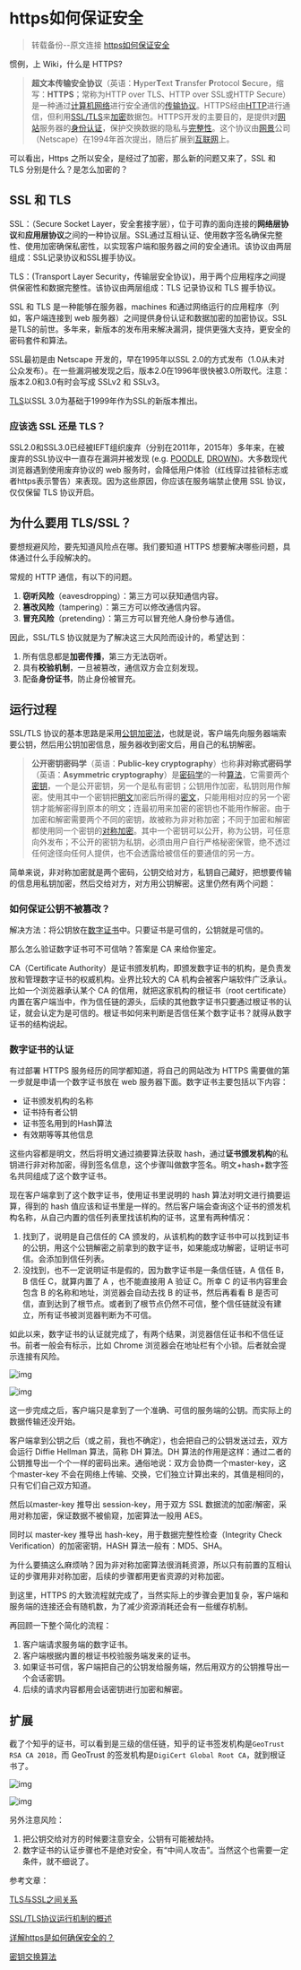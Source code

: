 # https如何保证安全

> 转载备份--原文连接   [https如何保证安全](https://zhuanlan.zhihu.com/p/110216210)

惯例，上 Wiki，什么是 HTTPS?

> **超文本传输安全协议**（英语：**H**yper**T**ext **T**ransfer **P**rotocol **S**ecure，缩写：**HTTPS**；常称为HTTP over TLS、HTTP over SSL或HTTP Secure）是一种通过[计算机网络](https://link.zhihu.com/?target=https%3A//zh.wikipedia.org/wiki/%E8%A8%88%E7%AE%97%E6%A9%9F%E7%B6%B2%E7%B5%A1)进行安全通信的[传输协议](https://link.zhihu.com/?target=https%3A//zh.wikipedia.org/wiki/%E7%B6%B2%E8%B7%AF%E5%82%B3%E8%BC%B8%E5%8D%94%E5%AE%9A)。HTTPS经由[HTTP](https://link.zhihu.com/?target=https%3A//zh.wikipedia.org/wiki/HTTP)进行通信，但利用[SSL/TLS](https://link.zhihu.com/?target=https%3A//zh.wikipedia.org/wiki/%E4%BC%A0%E8%BE%93%E5%B1%82%E5%AE%89%E5%85%A8)来[加密](https://link.zhihu.com/?target=https%3A//zh.wikipedia.org/wiki/%E5%8A%A0%E5%AF%86)数据包。HTTPS开发的主要目的，是提供对[网站](https://link.zhihu.com/?target=https%3A//zh.wikipedia.org/wiki/%E7%B6%B2%E7%AB%99)服务器的[身份认证](https://link.zhihu.com/?target=https%3A//zh.wikipedia.org/wiki/%E8%BA%AB%E4%BB%BD%E9%AA%8C%E8%AF%81)，保护交换数据的隐私与[完整性](https://link.zhihu.com/?target=https%3A//zh.wikipedia.org/wiki/%E5%AE%8C%E6%95%B4%E6%80%A7)。这个协议由[网景](https://link.zhihu.com/?target=https%3A//zh.wikipedia.org/wiki/%E7%B6%B2%E6%99%AF)公司（Netscape）在1994年首次提出，随后扩展到[互联网](https://link.zhihu.com/?target=https%3A//zh.wikipedia.org/wiki/%E7%B6%B2%E9%9A%9B%E7%B6%B2%E8%B7%AF)上。

可以看出，Https 之所以安全，是经过了加密，那么新的问题又来了，SSL 和 TLS 分别是什么？是怎么加密的？

## SSL 和 TLS

SSL：（Secure Socket Layer，安全套接字层），位于可靠的面向连接的**网络层协议**和**应用层协议**之间的一种协议层。SSL通过互相认证、使用数字签名确保完整性、使用加密确保私密性，以实现客户端和服务器之间的安全通讯。该协议由两层组成：SSL记录协议和SSL握手协议。

TLS：(Transport Layer Security，传输层安全协议)，用于两个应用程序之间提供保密性和数据完整性。该协议由两层组成：TLS 记录协议和 TLS 握手协议。

SSL 和 TLS 是一种能够在服务器，machines 和通过网络运行的应用程序（列如，客户端连接到 web 服务器）之间提供身份认证和数据加密的加密协议。SSL是TLS的前世。多年来，新版本的发布用来解决漏洞，提供更强大支持，更安全的密码套件和算法。

SSL最初是由 Netscape 开发的，早在1995年以SSL 2.0的方式发布（1.0从未对公众发布）。在一些漏洞被发现之后，版本2.0在1996年很快被3.0所取代。注意：版本2.0和3.0有时会写成 SSLv2 和 SSLv3。

[TLS](https://link.zhihu.com/?target=https%3A//tools.ietf.org/html/rfc2246)以SSL 3.0为基础于1999年作为SSL的新版本推出。

### 应该选 SSL 还是 TLS？

SSL2.0和SSL3.0已经被IEFT组织废弃（分别在2011年，2015年）多年来，在被废弃的SSL协议中一直存在漏洞并被发现 (e.g. [POODLE](https://link.zhihu.com/?target=https%3A//www.globalsign.com/en/blog/poodle-vulnerability-in-ssl-30/), [DROWN](https://link.zhihu.com/?target=https%3A//www.globalsign.com/en/blog/drown-attack-sslv2/))。大多数现代浏览器遇到使用废弃协议的 web 服务时，会降低用户体验（红线穿过挂锁标志或者https表示警告）来表现。因为这些原因，你应该在服务端禁止使用 SSL 协议，仅仅保留 TLS 协议开启。

## 为什么要用 TLS/SSL？

要想规避风险，要先知道风险点在哪。我们要知道 HTTPS 想要解决哪些问题，具体通过什么手段解决的。

常规的 HTTP 通信，有以下的问题。

1. **窃听风险**（eavesdropping）：第三方可以获知通信内容。
2. **篡改风险**（tampering）：第三方可以修改通信内容。
3. **冒充风险**（pretending）：第三方可以冒充他人身份参与通信。

因此，SSL/TLS 协议就是为了解决这三大风险而设计的，希望达到：

1. 所有信息都是**加密传播**，第三方无法窃听。
2. 具有**校验机制**，一旦被篡改，通信双方会立刻发现。
3. 配备**身份证书**，防止身份被冒充。

## 运行过程

SSL/TLS 协议的基本思路是采用[公钥加密法](https://link.zhihu.com/?target=http%3A//en.wikipedia.org/wiki/Public-key_cryptography)，也就是说，客户端先向服务器端索要公钥，然后用公钥加密信息，服务器收到密文后，用自己的私钥解密。

> **公开密钥密码学**（英语：**Public-key cryptography**）也称**非对称式密码学**（英语：**Asymmetric cryptography**）是[密码学](https://link.zhihu.com/?target=https%3A//zh.wikipedia.org/wiki/%E5%AF%86%E7%A2%BC%E5%AD%B8)的一种[算法](https://link.zhihu.com/?target=https%3A//zh.wikipedia.org/wiki/%E6%BC%94%E7%AE%97%E6%B3%95)，它需要两个[密钥](https://link.zhihu.com/?target=https%3A//zh.wikipedia.org/wiki/%E5%AF%86%E9%92%A5)，一个是公开密钥，另一个是私有密钥；公钥用作加密，私钥则用作解密。使用其中一个密钥把[明文](https://link.zhihu.com/?target=https%3A//zh.wikipedia.org/wiki/%E6%98%8E%E6%96%87)加密后所得的[密文](https://link.zhihu.com/?target=https%3A//zh.wikipedia.org/wiki/%E5%AF%86%E6%96%87)，只能用相对应的另一个密钥才能解密得到原本的明文；连最初用来加密的密钥也不能用作解密。由于加密和解密需要两个不同的密钥，故被称为非对称加密；不同于加密和解密都使用同一个密钥的[对称加密](https://link.zhihu.com/?target=https%3A//zh.wikipedia.org/wiki/%E5%AF%B9%E7%A7%B0%E5%8A%A0%E5%AF%86)。其中一个密钥可以公开，称为公钥，可任意向外发布；不公开的密钥为私钥，必须由用户自行严格秘密保管，绝不透过任何途径向任何人提供，也不会透露给被信任的要通信的另一方。

简单来说，非对称加密就是两个密码，公钥交给对方，私钥自己藏好，把想要传输的信息用私钥加密，然后交给对方，对方用公钥解密。这里仍然有两个问题：

### 如何保证公钥不被篡改？

解决方法：将公钥放在[数字证书](https://link.zhihu.com/?target=http%3A//en.wikipedia.org/wiki/Digital_certificate)中。只要证书是可信的，公钥就是可信的。

那么怎么验证数字证书可不可信呐？答案是 CA 来给你鉴定。

CA（Certificate Authority）是证书颁发机构，即颁发数字证书的机构，是负责发放和管理数字证书的权威机构。业界比较大的 CA 机构会被客户端软件广泛承认。比如一个浏览器承认某个 CA 的信用，就把这家机构的根证书（root certificate）内置在客户端当中，作为信任链的源头，后续的其他数字证书只要通过根证书的认证，就会认定为是可信的。根证书如何来判断是否信任某个数字证书？就得从数字证书的结构说起。

### 数字证书的认证

有过部署 HTTPS 服务经历的同学都知道，将自己的网站改为 HTTPS 需要做的第一步就是申请一个数字证书放在 web 服务器下面。数字证书主要包括以下内容：

- 证书颁发机构的名称
- 证书持有者公钥
- 证书签名用到的Hash算法
- 有效期等等其他信息

这些内容都是明文，然后将明文通过摘要算法获取 hash，通过**证书颁发机构**的私钥进行非对称加密，得到签名信息，这个步骤叫做数字签名。明文+hash+数字签名共同组成了这个数字证书。

现在客户端拿到了这个数字证书，使用证书里说明的 hash 算法对明文进行摘要运算，得到的 hash 值应该和证书里是一样的。然后客户端会查询这个证书的颁发机构名称，从自己内置的信任列表里找该机构的证书，这里有两种情况：

1. 找到了，说明是自己信任的 CA 颁发的，从该机构的数字证书中可以找到证书的公钥，用这个公钥解密之前拿到的数字证书，如果能成功解密，证明证书可信。会添加到信任列表。
2. 没找到，也不一定说明证书是假的，因为数字证书是一条信任链，A 信任 B，B 信任 C，就算内置了 A ，也不能直接用 A 验证 C。所幸 C 的证书内容里会包含 B 的名称和地址，浏览器会自动去找 B 的证书，然后再看看 B 是否可信，直到达到了根节点。或者到了根节点仍然不可信，整个信任链就没有建立，所有证书被浏览器判断为不可信。

如此以来，数字证书的认证就完成了，有两个结果，浏览器信任证书和不信任证书。前者一般会有标示，比如 Chrome 浏览器会在地址栏有个小锁。后者就会提示连接有风险。



![img](https://pic2.zhimg.com/80/v2-8b7d0061b37140b772755daa665474b1_720w.png)





![img](https://pic3.zhimg.com/80/v2-ccceb663b8c8f0d995ec10a5e68bb846_720w.jpg)



这一步完成之后，客户端只是拿到了一个准确、可信的服务端的公钥。而实际上的数据传输还没开始。

客户端拿到公钥之后（或之前，我也不确定），也会把自己的公钥发送过去，双方会运行 Diffie Hellman 算法，简称 DH 算法。DH 算法的作用是这样：通过二者的公钥推导出一个个一样的密码出来。通俗地说：双方会协商一个master-key，这个master-key 不会在网络上传输、交换，它们独立计算出来的，其值是相同的，只有它们自己双方知道。

然后以master-key 推导出 session-key，用于双方 SSL 数据流的加密/解密，采用对称加密，保证数据不被偷窥，加密算法一般用 AES。

同时以 master-key 推导出 hash-key，用于数据完整性检查（Integrity Check Verification）的加密密钥，HASH 算法一般有：MD5、SHA。

为什么要搞这么麻烦呐？因为非对称加密算法很消耗资源，所以只有前置的互相认证的步骤用非对称加密，后续的步骤都用更省资源的对称加密。

到这里，HTTPS 的大致流程就完成了，当然实际上的步骤会更加复杂，客户端和服务端的连接还会有随机数，为了减少资源消耗还会有一些缓存机制。

再回顾一下整个简化的流程：

1. 客户端请求服务端的数字证书。
2. 客户端根据内置的根证书校验服务端发来的证书。
3. 如果证书可信，客户端把自己的公钥发给服务端，然后用双方的公钥推导出一个会话密钥。
4. 后续的请求内容都用会话密钥进行加密和解密。

## 扩展

截了个知乎的证书，可以看到是三级的信任链，知乎的证书签发机构是`GeoTrust RSA CA 2018`，而 GeoTrust 的签发机构是`DigiCert Global Root CA`，就到根证书了。



![img](https://pic2.zhimg.com/80/v2-8028db10f79af1d4e39d83d7fe4fbd8d_720w.jpg)





![img](https://pic1.zhimg.com/80/v2-d20a5dcd8d1c36b8ed491f5a8d2ae738_720w.jpg)



另外注意风险：

1. 把公钥交给对方的时候要注意安全，公钥有可能被劫持。
2. 数字证书的认证步骤也不是绝对安全，有“中间人攻击”。当然这个也需要一定条件，就不细说了。

参考文章：

[TLS与SSL之间关系](https://link.zhihu.com/?target=https%3A//juejin.im/post/5b213a0ae51d4506d47dff0d)

[SSL/TLS协议运行机制的概述](https://link.zhihu.com/?target=https%3A//www.ruanyifeng.com/blog/2014/02/ssl_tls.html)

[详解https是如何确保安全的？](https://zhuanlan.zhihu.com/[http://www.wxtlife.com/2016/03/27/详解https是如何确保安全的？/](http://www.wxtlife.com/2016/03/27/详解https是如何确保安全的？/))

[密钥交换算法](https://link.zhihu.com/?target=https%3A//www.liaoxuefeng.com/wiki/1252599548343744/1304227905273889)